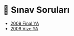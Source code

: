 # 📃 Sınav Soruları

<!--YPackage.YGitbookIntegration-tarafından-otomatik-oluşturulmuştur-->

- [2009 Final YA](2009%20Final%20YA.pdf)
- [2009 Vize YA](2009%20Vize%20YA.pdf)

<!--YPackage.YGitbookIntegration-tarafından-otomatik-oluşturulmuştur-->
